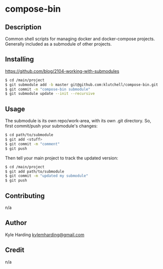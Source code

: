 # compose-bin #

## Description ##

Common shell scripts for managing docker and docker-compose projects.
Generally included as a submodule of other projects.

## Installing ##
https://github.com/blog/2104-working-with-submodules
```bash
$ cd /main/project
$ git submodule add -b master git@github.com:klutchell/compose-bin.git bin
$ git commit -m "compose-bin submodule"
$ git submodule update --init --recursive
```

## Usage ##
The submodule is its own repo/work-area, with its own .git directory.
So, first commit/push your submodule's changes:
```bash
$ cd path/to/submodule
$ git add <stuff>
$ git commit -m "comment"
$ git push
```

Then tell your main project to track the updated version:
```bash
$ cd /main/project
$ git add path/to/submodule
$ git commit -m "updated my submodule"
$ git push
```

## Contributing ##

n/a

## Author ##

Kyle Harding <kylemharding@gmail.com>

## Credit ##

n/a